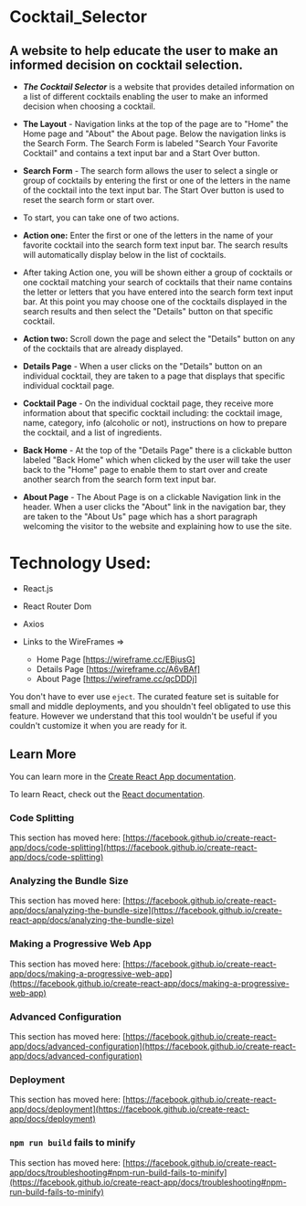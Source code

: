 # Cocktail_Selector

## A website to help educate the user to make an informed decision on cocktail selection.

* **_The Cocktail Selector_** is a website that provides detailed information on a list of different cocktails enabling the user to make an informed decision when choosing a cocktail. 

* **The Layout** - Navigation links at the top of the page are to "Home" the Home page and "About" the About page. Below the navigation links is the Search Form. The Search Form is labeled "Search Your Favorite Cocktail" and contains a text input bar and a Start Over button.

* **Search Form** - The search form allows the user to select a single or group of cocktails by entering the first or one of the letters in the name of the cocktail into the text input bar. The Start Over button is used to reset the search form or start over.

* To start, you can take one of two actions.

* **Action one:** Enter the first or one of the letters in the name of your favorite cocktail into the search form text input bar. The search results will automatically display below in the list of cocktails.

* After taking Action one, you will be shown either a group of cocktails or one cocktail matching your search of cocktails that their name contains the letter or letters that you have entered into the search form text input bar. At this point you may choose one of the cocktails displayed in the search results and then select the "Details" button on that specific cocktail.

* **Action two:** Scroll down the page and select the "Details" button on any of the cocktails that are already displayed.

* **Details Page** - When a user clicks on the "Details" button on an individual cocktail, they are taken to a page that displays that specific individual cocktail page.

* **Cocktail Page** - On the individual cocktail page, they receive more information about that specific cocktail including: the cocktail image, name, category, info (alcoholic or not), instructions on how to prepare the cocktail, and a list of ingredients.

* **Back Home** - At the top of the "Details Page" there is a clickable button labeled "Back Home" which when clicked by the user will take the user back to the "Home" page to enable them to start over and create another search from the search form text input bar.

* **About Page** - The About Page is on a clickable Navigation link in the header. When a user clicks the "About" link in the navigation bar, they are taken to the "About Us" page which has a short paragraph welcoming the visitor to the website and explaining how to use the site.

# Technology Used:
* React.js
* React Router Dom
* Axios

* Links to the WireFrames => 
  * Home Page [https://wireframe.cc/EBjusG]  
  * Details Page [https://wireframe.cc/A6vBAf]  
  * About Page [https://wireframe.cc/qcDDDj]

You don't have to ever use `eject`. The curated feature set is suitable for small and middle deployments, and you shouldn't feel obligated to use this feature. However we understand that this tool wouldn't be useful if you couldn't customize it when you are ready for it.

## Learn More

You can learn more in the [Create React App documentation](https://facebook.github.io/create-react-app/docs/getting-started).

To learn React, check out the [React documentation](https://reactjs.org/).

### Code Splitting

This section has moved here: [https://facebook.github.io/create-react-app/docs/code-splitting](https://facebook.github.io/create-react-app/docs/code-splitting)

### Analyzing the Bundle Size

This section has moved here: [https://facebook.github.io/create-react-app/docs/analyzing-the-bundle-size](https://facebook.github.io/create-react-app/docs/analyzing-the-bundle-size)

### Making a Progressive Web App

This section has moved here: [https://facebook.github.io/create-react-app/docs/making-a-progressive-web-app](https://facebook.github.io/create-react-app/docs/making-a-progressive-web-app)

### Advanced Configuration

This section has moved here: [https://facebook.github.io/create-react-app/docs/advanced-configuration](https://facebook.github.io/create-react-app/docs/advanced-configuration)

### Deployment

This section has moved here: [https://facebook.github.io/create-react-app/docs/deployment](https://facebook.github.io/create-react-app/docs/deployment)

### `npm run build` fails to minify

This section has moved here: [https://facebook.github.io/create-react-app/docs/troubleshooting#npm-run-build-fails-to-minify](https://facebook.github.io/create-react-app/docs/troubleshooting#npm-run-build-fails-to-minify)
